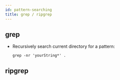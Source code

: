 ```yaml
---
id: pattern-searching
title: grep / ripgrep
---
```


## grep

- Recursively search current directory for a pattern:

  `grep -nr 'yourString*' .`

## ripgrep